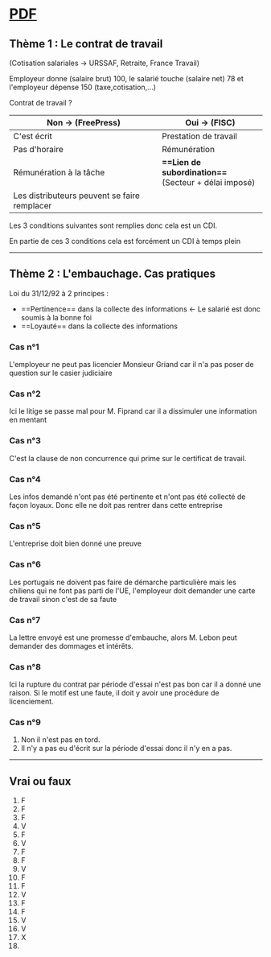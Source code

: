 # [PDF](https://moodle.univ-fcomte.fr/pluginfile.php/1934675/mod_resource/content/0/S3_INFO_TD1_Droit.pdf)
## Thème 1 : Le contrat de travail

(Cotisation salariales -> URSSAF, Retraite, France Travail)

Employeur donne (salaire brut) 100, le salarié touche (salaire net) 78 et l'employeur dépense 150 (taxe,cotisation,...)


Contrat de travail ? 

| Non -> (FreePress)                           | Oui -> (FISC)                                             |
| -------------------------------------------- | --------------------------------------------------------- |
| C'est écrit                                  | Prestation de travail                                     |
| Pas d'horaire                                | Rémunération                                              |
| Rémunération à la tâche                      | **==Lien de subordination==**<br>(Secteur + délai imposé) |
| Les distributeurs peuvent se faire remplacer |                                                           |
Les 3 conditions suivantes sont remplies donc cela est un CDI.

En partie de ces 3 conditions cela est forcément un CDI à temps plein



---


## Thème 2 : L'embauchage. Cas pratiques

Loi du 31/12/92 à 2 principes : 
- ==Pertinence== dans la collecte des informations
  <- Le salarié est donc soumis à la bonne foi 
- ==Loyauté== dans la collecte des informations

### Cas n°1 
L'employeur ne peut pas licencier Monsieur Griand car il n'a pas poser de question sur le casier judiciaire 

### Cas n°2 
Ici le litige se passe mal pour M. Fiprand car il a dissimuler une information en mentant

### Cas n°3
C'est la clause de non concurrence qui prime sur le certificat de travail.

### Cas n°4
Les infos demandé n'ont pas été pertinente et n'ont pas été collecté de façon loyaux. Donc elle ne doit pas rentrer dans cette entreprise

### Cas n°5 
L'entreprise doit bien donné une preuve

### Cas n°6
Les portugais ne doivent pas faire de démarche particulière mais les chiliens qui ne font pas parti de l'UE, l'employeur doit demander une carte de travail sinon c'est de sa faute

### Cas n°7
La lettre envoyé est une promesse d'embauche, alors M. Lebon peut demander des dommages et intérêts.

### Cas n°8
Ici la rupture du contrat par période d'essai n'est pas bon car il a donné une raison. Si le motif est une faute, il doit y avoir une procédure de licenciement. 

### Cas n°9 
1. Non il n'est pas en tord.
2. Il n'y a pas eu d'écrit sur la période d'essai donc il n'y en a pas.


---

## Vrai ou faux
1. F
2. F
3. F
4. V
5. F
6. V
7. F
8. F
9. V
10. F
11. F
12. V
13. F
14. F
15. V
16. V
17. X
18. 